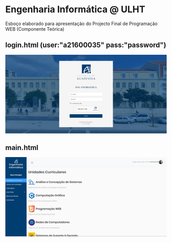 # Engenharia Informática @ ULHT

Esboço elaborado para apresentação do Projecto Final de Programação WEB (Componente Teórica)

login.html (user:"a21600035" pass:"password")
---------------------------------------------
![](image.jpg?raw=true "Página Login")

main.html
---------
![](image2.jpg?raw=true "Página Principal")
